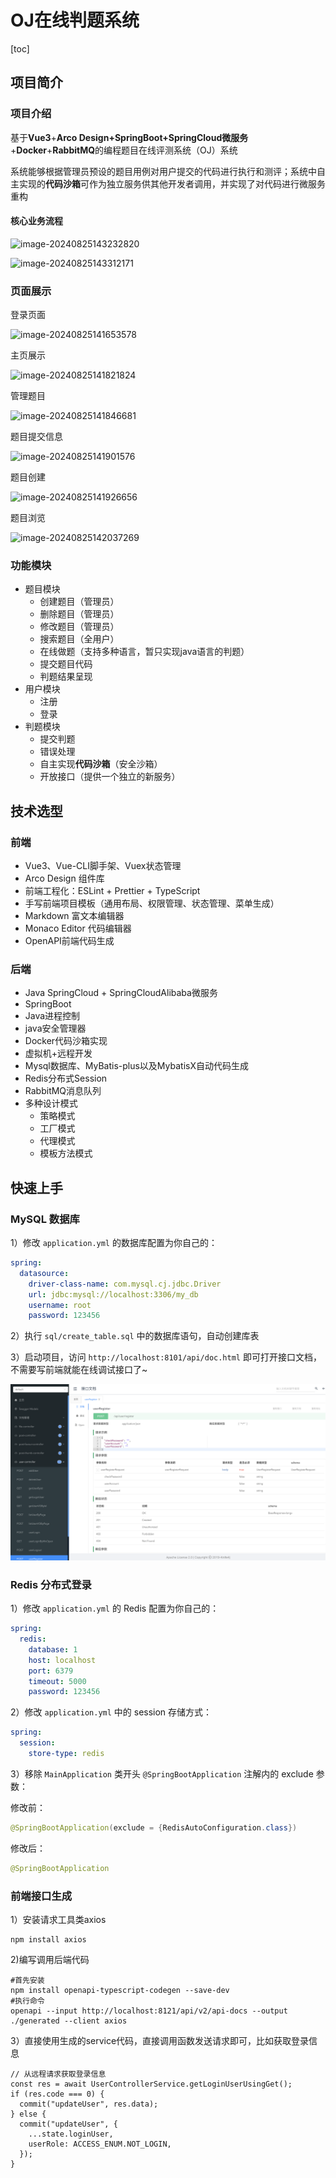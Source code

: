 # OJ在线判题系统

[toc]

## 项目简介

### 项目介绍

基于**Vue3**+**Arco Design+SpringBoot+SpringCloud微服务**+**Docker**+**RabbitMQ**的编程题目在线评测系统（OJ）系统

系统能够根据管理员预设的题目用例对用户提交的代码进行执行和测评；系统中自主实现的**代码沙箱**可作为独立服务供其他开发者调用，并实现了对代码进行微服务重构

#### 核心业务流程

![image-20240825143232820](C:\Users\山兮\AppData\Roaming\Typora\typora-user-images\image-20240825143232820.png)

![image-20240825143312171](C:\Users\山兮\AppData\Roaming\Typora\typora-user-images\image-20240825143312171.png)

### 页面展示

登录页面

![image-20240825141653578](C:\Users\山兮\AppData\Roaming\Typora\typora-user-images\image-20240825141653578.png)

主页展示

![image-20240825141821824](C:\Users\山兮\AppData\Roaming\Typora\typora-user-images\image-20240825141821824.png)

管理题目

![image-20240825141846681](C:\Users\山兮\AppData\Roaming\Typora\typora-user-images\image-20240825141846681.png)

题目提交信息

![image-20240825141901576](C:\Users\山兮\AppData\Roaming\Typora\typora-user-images\image-20240825141901576.png)

题目创建

![image-20240825141926656](C:\Users\山兮\AppData\Roaming\Typora\typora-user-images\image-20240825141926656.png)

题目浏览

![image-20240825142037269](C:\Users\山兮\AppData\Roaming\Typora\typora-user-images\image-20240825142037269.png)



### 功能模块

* 题目模块
  * 创建题目（管理员）
  * 删除题目（管理员）
  * 修改题目（管理员）
  * 搜索题目（全用户）
  * 在线做题（支持多种语言，暂只实现java语言的判题）
  * 提交题目代码
  * 判题结果呈现
* 用户模块
  * 注册
  * 登录
* 判题模块
  * 提交判题
  * 错误处理
  * 自主实现**代码沙箱**（安全沙箱）
  * 开放接口（提供一个独立的新服务）

## 技术选型

### 前端

* Vue3、Vue-CLI脚手架、Vuex状态管理
* Arco Design 组件库
* 前端工程化：ESLint + Prettier + TypeScript
* 手写前端项目模板（通用布局、权限管理、状态管理、菜单生成）
* Markdown 富文本编辑器
* Monaco Editor 代码编辑器
* OpenAPI前端代码生成

### 后端

* Java SpringCloud + SpringCloudAlibaba微服务
* SpringBoot
* Java进程控制
* java安全管理器
* Docker代码沙箱实现
* 虚拟机+远程开发
* Mysql数据库、MyBatis-plus以及MybatisX自动代码生成
* Redis分布式Session
* RabbitMQ消息队列
* 多种设计模式
  * 策略模式
  * 工厂模式
  * 代理模式
  * 模板方法模式


## 快速上手

### MySQL 数据库

1）修改 `application.yml` 的数据库配置为你自己的：

```yml
spring:
  datasource:
    driver-class-name: com.mysql.cj.jdbc.Driver
    url: jdbc:mysql://localhost:3306/my_db
    username: root
    password: 123456
```

2）执行 `sql/create_table.sql` 中的数据库语句，自动创建库表

3）启动项目，访问 `http://localhost:8101/api/doc.html` 即可打开接口文档，不需要写前端就能在线调试接口了~

![](doc/swagger.png)

### Redis 分布式登录

1）修改 `application.yml` 的 Redis 配置为你自己的：

```yml
spring:
  redis:
    database: 1
    host: localhost
    port: 6379
    timeout: 5000
    password: 123456
```

2）修改 `application.yml` 中的 session 存储方式：

```yml
spring:
  session:
    store-type: redis
```

3）移除 `MainApplication` 类开头 `@SpringBootApplication` 注解内的 exclude 参数：

修改前：

```java
@SpringBootApplication(exclude = {RedisAutoConfiguration.class})
```

修改后：


```java
@SpringBootApplication
```

### 前端接口生成

1）安装请求工具类axios

```shell
npm install axios

```

2)编写调用后端代码

```shell
#首先安装
npm install openapi-typescript-codegen --save-dev
#执行命令
openapi --input http://localhost:8121/api/v2/api-docs --output ./generated --client axios
```

3）直接使用生成的service代码，直接调用函数发送请求即可，比如获取登录信息

```tsx
// 从远程请求获取登录信息
const res = await UserControllerService.getLoginUserUsingGet();
if (res.code === 0) {
  commit("updateUser", res.data);
} else {
  commit("updateUser", {
    ...state.loginUser,
    userRole: ACCESS_ENUM.NOT_LOGIN,
  });
}
```

